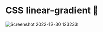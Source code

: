 # CSS linear-gradient :rainbow:
![Screenshot 2022-12-30 123233](https://user-images.githubusercontent.com/108779863/210087063-04f357ae-2487-499e-a40d-8a6bdafa2d72.png)
